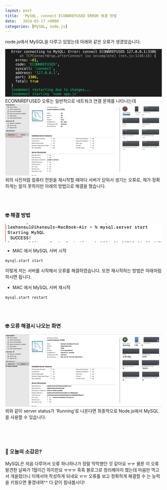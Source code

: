 ```yaml
---
layout: post
title:  ⌜MySQL⌟ connect ECONNREFUSED ERROR 해결 방법
date:   2024-03-17 +0900
categories: [MySQL, node.js]
---
```


node.js에서 MySQL을 다루고 있었는데 아래와 같은 오류가 생겼었습니다.
<center>
  <img src="https://raw.githubusercontent.com/201960003/study_blog/0058b7a11c5053e51fb4d2e7a57a02dedc2d514b/img/post19/1.png?raw=true" alt="첫번째 사진">
</center>
ECONNREFUSED 오류는 일반적으로 네트워크 연결 문제를 나타나는데 

<center>
  <img src="https://raw.githubusercontent.com/201960003/study_blog/0058b7a11c5053e51fb4d2e7a57a02dedc2d514b/img/post19/2.png?raw=true" alt="두번째 사진">
</center>
위의 사진처럼 컴퓨터 전원을 재시작할 때마다 서버가 닫혀서 생기는 오류로, 제가 정확하게는 알지 못하지만 아래의 방법으로 해결을 했습니다.

<br><br>

### 🤓 해결 방법

<center>
  <img src="https://raw.githubusercontent.com/201960003/study_blog/0058b7a11c5053e51fb4d2e7a57a02dedc2d514b/img/post19/3.png?raw=true" alt="세번째 사진">
</center>


* MAC 에서 MySQL 서버 시작
``` 
mysql.start start
```



이렇게 저는 서버를 시작해서 오류를 해결하였습니다.
또한 재시작하는 방법은 아래처럼 하시면 됩니다.



* MAC 에서 MySQL 서버 재시작
```
mysql.start restart
```

<br><br>

### 🤓 오류 해결시 나오는 화면
<center>
  <img src="https://raw.githubusercontent.com/201960003/study_blog/0058b7a11c5053e51fb4d2e7a57a02dedc2d514b/img/post19/4.png?raw=true" alt="4번째 사진">
</center>
위와 같이 server status가 'Running'로 나온다면 최종적으로 Node.js에서 MySQL을 사용할 수 있습니다.


<br><br><br>

### 🧐 오늘의 소감은?
MySQL은 처음 다루어서 오류 하나하나가 정말 막막했던 것 같아요 ㅠㅠ 물론 이 오류 발견한 날짜가 1월이긴 하지만요 ㅠㅠㅠ 흑흑 블로그로 정리해야지 했는데 마음만 먹고서 개을렀더니 이제서야 작성하게 되네요 ㅠㅠ  오류를 보고 정확하게 해결할 수 는 능력을 키웠으면 좋겠네여^^ 다 같이 힘내봅시다!
<br>